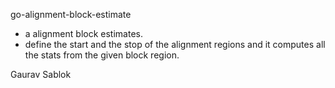 go-alignment-block-estimate

- a alignment block estimates.
- define the start and the stop of the alignment regions and it computes all the stats from the given block region. 

Gaurav Sablok 


